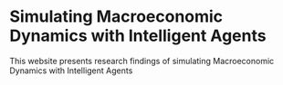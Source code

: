 # Simulating Macroeconomic Dynamics with Intelligent Agents

This website presents research findings of simulating Macroeconomic Dynamics with Intelligent Agents


```{tableofcontents}
```
